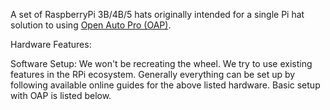 A set of RaspberryPi 3B/4B/5 hats originally intended for a single Pi hat solution to using [Open Auto Pro (OAP)](https://bluewavestudio.io/).

Hardware Features:

Software Setup:
We won't be recreating the wheel. We try to use existing features in the RPi ecosystem. Generally everything can be set up by following available online guides for the above listed hardware. Basic setup with OAP is listed below.
